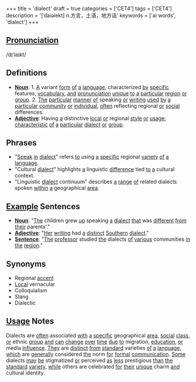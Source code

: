 +++
title = 'dialect'
draft = true
categories = ['CET4']
tags = ['CET4']
description = '[ˈdaiəlekt] n.方言，土语，地方话'
keywords = ['ai words', 'dialect']
+++

## [Pronunciation](/en/post/pronunciation/)
/dɪˈlaɪkt/

## Definitions
- **[Noun](/en/post/noun/)**: 1. [A](/en/post/a/) variant [form](/en/post/form/) [of](/en/post/of/) [a](/en/post/a/) [language](/en/post/language/), characterized [by](/en/post/by/) [specific](/en/post/specific/) features, [vocabulary](/en/post/vocabulary/), [and](/en/post/and/) [pronunciation](/en/post/pronunciation/) [unique](/en/post/unique/) [to](/en/post/to/) [a](/en/post/a/) [particular](/en/post/particular/) [region](/en/post/region/) [or](/en/post/or/) [group](/en/post/group/). 2. [The](/en/post/the/) [particular](/en/post/particular/) [manner](/en/post/manner/) [of](/en/post/of/) speaking [or](/en/post/or/) [writing](/en/post/writing/) [used](/en/post/used/) [by](/en/post/by/) [a](/en/post/a/) [particular](/en/post/particular/) [community](/en/post/community/) [or](/en/post/or/) [individual](/en/post/individual/), [often](/en/post/often/) reflecting regional [or](/en/post/or/) [social](/en/post/social/) differences.
- **[Adjective](/en/post/adjective/)**: Having [a](/en/post/a/) distinctive [local](/en/post/local/) [or](/en/post/or/) regional [style](/en/post/style/) [or](/en/post/or/) [usage](/en/post/usage/); [characteristic](/en/post/characteristic/) [of](/en/post/of/) [a](/en/post/a/) [particular](/en/post/particular/) [dialect](/en/post/dialect/) [or](/en/post/or/) [group](/en/post/group/).

## Phrases
- "[Speak](/en/post/speak/) [in](/en/post/in/) [dialect](/en/post/dialect/)" refers [to](/en/post/to/) using [a](/en/post/a/) [specific](/en/post/specific/) regional [variety](/en/post/variety/) [of](/en/post/of/) [a](/en/post/a/) [language](/en/post/language/).
- "Cultural [dialect](/en/post/dialect/)" highlights [a](/en/post/a/) linguistic [difference](/en/post/difference/) tied [to](/en/post/to/) [a](/en/post/a/) cultural context.
- "Linguistic [dialect](/en/post/dialect/) continuum" describes [a](/en/post/a/) [range](/en/post/range/) [of](/en/post/of/) related dialects spoken [within](/en/post/within/) [a](/en/post/a/) geographical [area](/en/post/area/).

## [Example](/en/post/example/) Sentences
- **[Noun](/en/post/noun/)**: "[The](/en/post/the/) children grew [up](/en/post/up/) speaking [a](/en/post/a/) [dialect](/en/post/dialect/) [that](/en/post/that/) was [different](/en/post/different/) [from](/en/post/from/) [their](/en/post/their/) parents'."
- **[Adjective](/en/post/adjective/)**: "[Her](/en/post/her/) [writing](/en/post/writing/) had [a](/en/post/a/) [distinct](/en/post/distinct/) [Southern](/en/post/southern/) [dialect](/en/post/dialect/)."
- **[Sentence](/en/post/sentence/)**: "[The](/en/post/the/) [professor](/en/post/professor/) studied [the](/en/post/the/) dialects [of](/en/post/of/) [various](/en/post/various/) communities [in](/en/post/in/) [the](/en/post/the/) [region](/en/post/region/)."

## Synonyms
- Regional [accent](/en/post/accent/)
- [Local](/en/post/local/) vernacular
- Colloquialism
- Slang
- Dialectic

## [Usage](/en/post/usage/) Notes
Dialects are [often](/en/post/often/) associated [with](/en/post/with/) [a](/en/post/a/) [specific](/en/post/specific/) geographical [area](/en/post/area/), [social](/en/post/social/) [class](/en/post/class/), [or](/en/post/or/) ethnic [group](/en/post/group/) [and](/en/post/and/) [can](/en/post/can/) [change](/en/post/change/) [over](/en/post/over/) [time](/en/post/time/) [due](/en/post/due/) [to](/en/post/to/) migration, [education](/en/post/education/), [or](/en/post/or/) media [influence](/en/post/influence/). [They](/en/post/they/) are [distinct](/en/post/distinct/) [from](/en/post/from/) [standard](/en/post/standard/) varieties [of](/en/post/of/) [a](/en/post/a/) [language](/en/post/language/), [which](/en/post/which/) are [generally](/en/post/generally/) considered [the](/en/post/the/) norm [for](/en/post/for/) [formal](/en/post/formal/) [communication](/en/post/communication/). [Some](/en/post/some/) dialects [may](/en/post/may/) [be](/en/post/be/) stigmatized [or](/en/post/or/) perceived [as](/en/post/as/) [less](/en/post/less/) prestigious [than](/en/post/than/) [the](/en/post/the/) [standard](/en/post/standard/) [variety](/en/post/variety/), [while](/en/post/while/) others are celebrated [for](/en/post/for/) [their](/en/post/their/) [unique](/en/post/unique/) charm [and](/en/post/and/) cultural identity.
